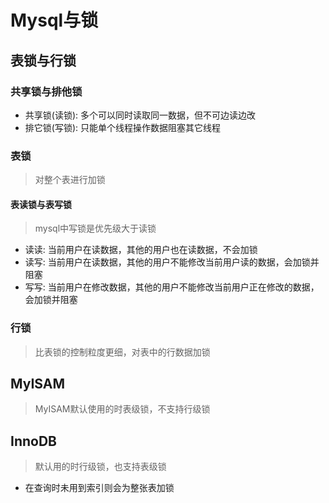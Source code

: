 # Mysql与锁
## 表锁与行锁
### 共享锁与排他锁
* 共享锁(读锁): 多个可以同时读取同一数据，但不可边读边改
* 排它锁(写锁): 只能单个线程操作数据阻塞其它线程
### 表锁
> 对整个表进行加锁
#### 表读锁与表写锁
> mysql中写锁是优先级大于读锁
* 读读: 当前用户在读数据，其他的用户也在读数据，不会加锁
* 读写: 当前用户在读数据，其他的用户不能修改当前用户读的数据，会加锁并阻塞
* 写写: 当前用户在修改数据，其他的用户不能修改当前用户正在修改的数据，会加锁并阻塞
### 行锁
> 比表锁的控制粒度更细，对表中的行数据加锁
## MyISAM
> MyISAM默认使用的时表级锁，不支持行级锁
## InnoDB
> 默认用的时行级锁，也支持表级锁 
* 在查询时未用到索引则会为整张表加锁